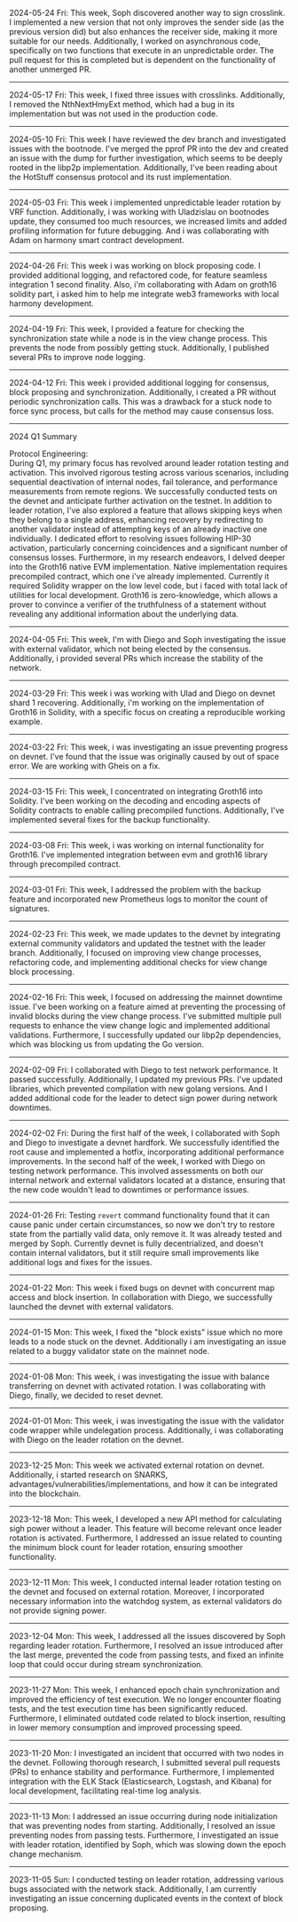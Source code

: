 2024-05-24 Fri: This week, Soph discovered another way to sign crosslink. I implemented a new version that not only improves the sender side (as the previous version did) but also enhances the receiver side, making it more suitable for our needs. Additionally, I worked on asynchronous code, specifically on two functions that execute in an unpredictable order. The pull request for this is completed but is dependent on the functionality of another unmerged PR.        

---

2024-05-17 Fri: This week, I fixed three issues with crosslinks. Additionally, I removed the NthNextHmyExt method, which had a bug in its implementation but was not used in the production code.      

---

2024-05-10 Fri: This week I have reviewed the dev branch and investigated issues with the bootnode. I've merged the pprof PR into the dev and created an issue with the dump for further investigation, which seems to be deeply rooted in the libp2p implementation. Additionally, I've been reading about the HotStuff consensus protocol and its rust implementation.    

---

2024-05-03 Fri: This week i implemented unpredictable leader rotation by VRF function. Additionally, i was working with Uladzislau on bootnodes update, they consumed too much resources, we increased limits and added profiling information for future debugging. And i was collaborating with Adam on harmony smart contract development. 

---

2024-04-26 Fri: This week i was working on block proposing code. I provided additional logging, and refactored code, for feature seamless integration 1 second finality. Also, i'm collaborating with Adam on groth16 solidity part, i asked him to help me integrate web3 frameworks with local harmony development.   

---

2024-04-19 Fri: This week, I provided a feature for checking the synchronization state while a node is in the view change process. This prevents the node from possibly getting stuck. Additionally, I published several PRs to improve node logging.   

---

2024-04-12 Fri: This week i provided additional logging for consensus, block proposing and synchronization. Additionally, i created a PR without periodic synchronization calls. This was a drawback for a stuck node to force sync process, but calls for the method may cause consensus loss.

---

2024 Q1 Summary<br>

Protocol Engineering:<br>
During Q1, my primary focus has revolved around leader rotation testing and activation. This involved rigorous testing across various scenarios, including sequential deactivation of internal nodes, fail tolerance, and performance measurements from remote regions. We successfully conducted tests on the devnet and anticipate further activation on the testnet.
In addition to leader rotation, I've also explored a feature that allows skipping keys when they belong to a single address, enhancing recovery by redirecting to another validator instead of attempting keys of an already inactive one individually.
I dedicated effort to resolving issues following HIP-30 activation, particularly concerning coincidences and a significant number of consensus losses.
Furthermore, in my research endeavors, I delved deeper into the Groth16 native EVM implementation. Native implementation requires precompiled contract, which one i've already implemented. Currently it required Solidity wrapper on the low level code, but i faced with total lack of utilities for local development. Groth16 is zero-knowledge, which allows a prover to convince a verifier of the truthfulness of a statement without revealing any additional information about the underlying data.  

---

2024-04-05 Fri: This week, I'm with Diego and Soph investigating the issue with external validator, which not being elected by the consensus. Additionally, i provided several PRs which increase the stability of the network. 

---

2024-03-29 Fri: This week i was working with Ulad and Diego on devnet shard 1 recovering. Additionally, i'm working on the implementation of Groth16 in Solidity, with a specific focus on creating a reproducible working example. 

---

2024-03-22 Fri: This week, i was investigating an issue preventing progress on devnet. I've found that the issue was originally caused by out of space error. We are working with Gheis on a fix. 

---

2024-03-15 Fri: This week, I concentrated on integrating Groth16 into Solidity. I've been working on the decoding and encoding aspects of Solidity contracts to enable calling precompiled functions. Additionally, I've implemented several fixes for the backup functionality.

---

2024-03-08 Fri: This week, i was working on internal functionality for Groth16. I've implemented integration between evm and groth16 library through precompiled contract. 

---

2024-03-01 Fri: This week, I addressed the problem with the backup feature and incorporated new Prometheus logs to monitor the count of signatures.

---

2024-02-23 Fri: This week, we made updates to the devnet by integrating external community validators and updated the testnet with the leader branch. Additionally, I focused on improving view change processes, refactoring code, and implementing additional checks for view change block processing.  

---

2024-02-16 Fri:  This week, I focused on addressing the mainnet downtime issue. I've been working on a feature aimed at preventing the processing of invalid blocks during the view change process. I've submitted multiple pull requests to enhance the view change logic and implemented additional validations. Furthermore, I successfully updated our libp2p dependencies, which was blocking us from updating the Go version.       

---

2024-02-09 Fri: I collaborated with Diego to test network performance. It passed successfully. Additionally, I updated my previous PRs. I've updated libraries, which prevented compilation with new golang versions. And I added additional code for the leader to detect sign power during network downtimes.

---

2024-02-02 Fri: During the first half of the week, I collaborated with Soph and Diego to investigate a devnet hardfork. We successfully identified the root cause and implemented a hotfix, incorporating additional performance improvements. In the second half of the week, I worked with Diego on testing network performance. This involved assessments on both our internal network and external validators located at a distance, ensuring that the new code wouldn't lead to downtimes or performance issues.

---

2024-01-26 Fri: Testing `revert` command functionality found that it can cause panic under certain circumstances, so now we don't try to restore state from the partially valid data, only remove it. It was already tested and merged by Soph. Currently devnet is fully decentrialized, and doesn't contain internal validators, but it still require small improvements like additional logs and fixes for the issues.    

---

2024-01-22 Mon: This week i fixed bugs on devnet with concurrent map access and block insertion. In collaboration with Diego, we successfully launched the devnet with external validators.   

---

2024-01-15 Mon: This week, I fixed the "block exists" issue which no more leads to a node stuck on the devnet. Additionally i am investigating an issue related to a buggy validator state on the mainnet node. 

---

2024-01-08 Mon: This week, i was investigating the issue with balance transferring on devnet with activated rotation. I was collaborating with Diego, finally, we decided to reset devnet. 

---

2024-01-01 Mon: This week, i was investigating the issue with the validator code wrapper while undelegation process. Additionally, i was collaborating with Diego on the leader rotation on the devnet.

---

2023-12-25 Mon: This week we activated external rotation on devnet. Additionally, i started research on SNARKS, advantages/vulnerabilities/implementations, and how it can be integrated into the blockchain.

---

2023-12-18 Mon: This week, I developed a new API method for calculating sigh power without a leader. This feature will become relevant once leader rotation is activated. Furthermore, I addressed an issue related to counting the minimum block count for leader rotation, ensuring smoother functionality. 

---

2023-12-11 Mon: This week, I conducted internal leader rotation testing on the devnet and focused on external rotation. Moreover, I incorporated necessary information into the watchdog system, as external validators do not provide signing power.

---

2023-12-04 Mon: This week, I addressed all the issues discovered by Soph regarding leader rotation. Furthermore, I resolved an issue introduced after the last merge, prevented the code from passing tests, and fixed an infinite loop that could occur during stream synchronization.

---

2023-11-27 Mon: This week, I enhanced epoch chain synchronization and improved the efficiency of test execution. We no longer encounter floating tests, and the test execution time has been significantly reduced. Furthermore, I eliminated outdated code related to block insertion, resulting in lower memory consumption and improved processing speed.

---

2023-11-20 Mon: I investigated an incident that occurred with two nodes in the devnet. Following thorough research, I submitted several pull requests (PRs) to enhance stability and performance. Furthermore, I implemented integration with the ELK Stack (Elasticsearch, Logstash, and Kibana) for local development, facilitating real-time log analysis.

---

2023-11-13 Mon: I addressed an issue occurring during node initialization that was preventing nodes from starting. Additionally, I resolved an issue preventing nodes from passing tests. Furthermore, I investigated an issue with leader rotation, identified by Soph, which was slowing down the epoch change mechanism.

---

2023-11-05 Sun: I conducted testing on leader rotation, addressing various bugs associated with the network stack. Additionally, I am currently investigating an issue concerning duplicated events in the context of block proposing.

